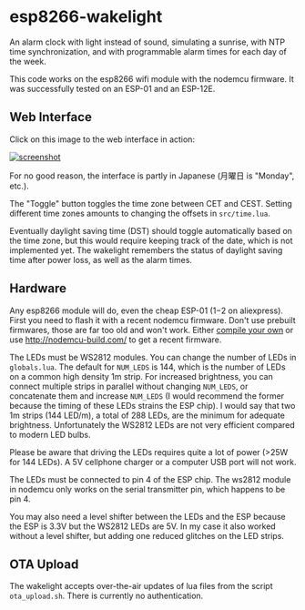esp8266-wakelight
=================

An alarm clock with light instead of sound, simulating a sunrise, with
NTP time synchronization, and with programmable alarm times for each
day of the week.

This code works on the esp8266 wifi module with the nodemcu firmware.
It was successfully tested on an ESP-01 and an ESP-12E.

Web Interface
-------------

Click on this image to the web interface in action:

[![screenshot](https://raw.github.com/Christoph-D/esp8266-wakelight/master/webinterface.png)](https://raw.github.com/Christoph-D/esp8266-wakelight/master/webinterface.mp4)

For no good reason, the interface is partly in Japanese (月曜日 is
"Monday", etc.).

The "Toggle" button toggles the time zone between CET and CEST.
Setting different time zones amounts to changing the offsets in
`src/time.lua`.

Eventually daylight saving time (DST) should toggle automatically
based on the time zone, but this would require keeping track of the
date, which is not implemented yet.  The wakelight remembers the
status of daylight saving time after power loss, as well as the alarm
times.

Hardware
--------

Any esp8266 module will do, even the cheap ESP-01 ($1-$2 on
aliexpress).  First you need to flash it with a recent nodemcu
firmware.  Don't use prebuilt firmwares, those are far too old and
won't work.  Either
[compile your own](https://hub.docker.com/r/marcelstoer/nodemcu-build/)
or use http://nodemcu-build.com/ to get a recent firmware.

The LEDs must be WS2812 modules.  You can change the number of LEDs in
`globals.lua`.  The default for `NUM_LEDS` is 144, which is the number
of LEDs on a common high density 1m strip.  For increased brightness,
you can connect multiple strips in parallel without changing
`NUM_LEDS`, or concatenate them and increase `NUM_LEDS` (I would
recommend the former because the timing of these LEDs strains the ESP
chip).  I would say that two 1m strips (144 LED/m), a total of 288
LEDs, are the minimum for adequate brightness.  Unfortunately the
WS2812 LEDs are not very efficient compared to modern LED bulbs.

Please be aware that driving the LEDs requires quite a lot of power
(>25W for 144 LEDs).  A 5V cellphone charger or a computer USB port
will not work.

The LEDs must be connected to pin 4 of the ESP chip.  The ws2812
module in nodemcu only works on the serial transmitter pin, which
happens to be pin 4.

You may also need a level shifter between the LEDs and the ESP because
the ESP is 3.3V but the WS2812 LEDs are 5V.  In my case it also worked
without a level shifter, but adding one reduced glitches on the LED
strips.

OTA Upload
----------

The wakelight accepts over-the-air updates of lua files from the
script `ota_upload.sh`.  There is currently no authentication.
